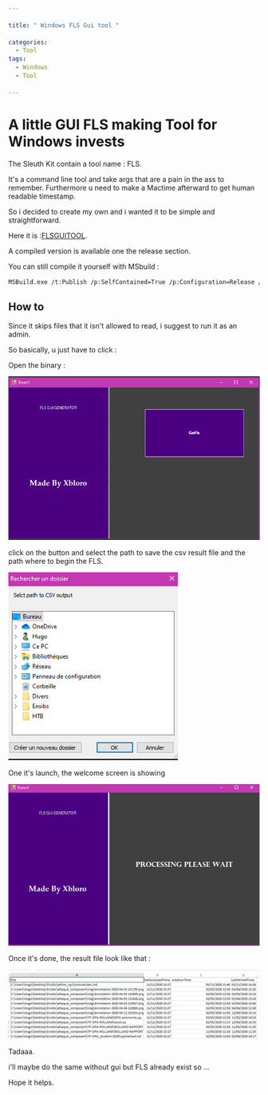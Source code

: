 ```yaml
---

title: " Windows FLS Gui tool "

categories:
  - Tool
tags:
  - Windows
  - Tool

---
```


# A little GUI FLS making Tool for Windows invests

The Sleuth Kit contain a tool name : FLS.

It's a command line tool and take args that are a pain in the ass to remember. Furthermore u need to make a Mactime afterward to get human readable timestamp.

So i decided to create my own and i wanted it to be simple and straightforward.

Here it is :[FLSGUITOOL](https://github.com/Xbloro/FLSGUI "here"). 

A compiled version is available one the release section.

You can still compile it yourself with MSbuild : 

```bash
MSBuild.exe /t:Publish /p:SelfContained=True /p:Configuration=Release /p:Plateform=x86 /p:PublishDir=C:\Users\WHEREVERUWANTTOPUBLISHIT
```



## How to 

Since it skips files that it isn't allowed to read, i suggest to run it as an admin.

So basically,  u just have to click : 

Open the binary : 

![welcome](/assets/images/GuiFLS/flsgui_welcoming.png?raw=true "welcome")

click on the button and select the path to save the csv result file and the path where to begin the FLS.

![welcome](/assets/images/GuiFLS/select_path.png?raw=true "selectpath")

One it's launch, the welcome screen is showing

![welcome](/assets/images/GuiFLS/wait_screen.png?raw=true "wait")

Once it's done, the result file look like that : 

![welcome](/assets/images/GuiFLS/result.png?raw=true "results")

Tadaaa.

i'll maybe do the same without gui but FLS already exist so ...

Hope it helps.